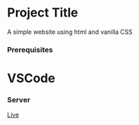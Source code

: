 # Project Title
A simple website using html and vanilla CSS

### Prerequisites
  # VSCode
  
### Server
<a href="https://aryaman0777.github.io/HouslyHtml/">Live</a>
